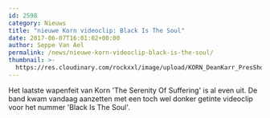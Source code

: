 ```yaml
---
id: 2598
category: Nieuws
title: "nieuwe Korn videoclip: Black Is The Soul"
date: 2017-06-07T16:01:02+00:00
author: Seppe Van Ael
permalink: /news/nieuwe-korn-videoclip-black-is-the-soul/
thumbnail: >-
  https://res.cloudinary.com/rockxxl/image/upload/KORN_DeanKarr_PresShot2_2016_25553901_142036562.jpg
---
```

Het laatste wapenfeit van Korn 'The Serenity Of Suffering' is al even uit. De band kwam vandaag aanzetten met een toch wel donker getinte videoclip voor het nummer 'Black Is The Soul'.
